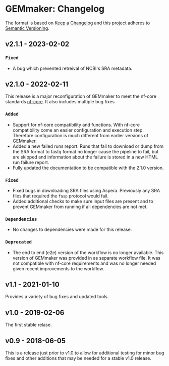 # GEMmaker: Changelog

The format is based on [Keep a Changelog](https://keepachangelog.com/en/1.0.0/)
and this project adheres to [Semantic Versioning](https://semver.org/spec/v2.0.0.html).

## v2.1.1 - 2023-02-02

### `Fixed`

- A bug which prevented retreival of NCBI's SRA metadata.

## v2.1.0 - 2022-02-11

This release is a major reconfiguration of GEMmaker to meet the nf-core standards [nf-core](https://nf-co.re/). It also includes multiple bug fixes

### `Added`

- Support for nf-core compatibility and functions. With nf-core compatibility come an easier configuration and execution step. Therefore configuration is much different from earlier versions of GEMmaker.
- Added a new failed runs report.  Runs that fail to download or dump from the SRA format to fastq format no longer cause the pipeline to fail, but are skipped and information about the failure is stored in a new HTML run failure report.
- Fully updated the documentation to be compatible with the 2.1.0 version.

### `Fixed`

- Fixed bugs in downloading SRA files using Aspera. Previously any SRA files that required the `fasp` protocol would fail.
- Added additional checks to make sure input files are present and to prevent GEMmaker from running if all dependencies are not met.

### `Dependencies`

- No changes to dependencies were made for this release.

### `Deprecated`

- The end to end (e2e) version of the workflow is no longer available. This version of GEMmaker was provided in as separate workflow file. It was not compatible with nf-core requirements and was no longer needed given recent improvements to the workflow.

## v1.1 - 2021-01-10

Provides a variety of bug fixes and updated tools.

## v1.0 - 2019-02-06

The first stable relase.

## v0.9 - 2018-06-05

This is a release just prior to v1.0 to allow for additional testing for minor bug fixes and other additions that may be needed for a stable v1.0 release.
